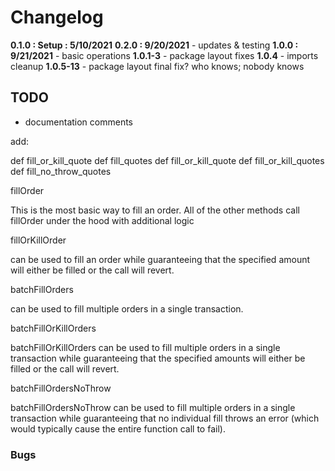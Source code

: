# Changelog

**0.1.0 : Setup : 5/10/2021**
**0.2.0 : 9/20/2021**
	- updates & testing
**1.0.0 : 9/21/2021**
	- basic operations
	**1.0.1-3**
	- package layout fixes
	**1.0.4**
	- imports cleanup
	**1.0.5-13**
	- package layout final fix? who knows; nobody knows
	

## TODO

- documentation comments





add:

def fill_or_kill_quote
def fill_quotes
def fill_or_kill_quote
def fill_or_kill_quotes
def fill_no_throw_quotes

fillOrder

This is the most basic way to fill an order. All of the other methods call fillOrder under the hood 
with additional logic


fillOrKillOrder 

can be used to fill an order while guaranteeing that the specified amount will either be filled 
or the call will revert.



batchFillOrders 

can be used to fill multiple orders in a single transaction.



batchFillOrKillOrders 

batchFillOrKillOrders can be used to fill multiple orders in a single transaction while 
guaranteeing that the specified amounts will either be filled or the call will revert.



batchFillOrdersNoThrow

batchFillOrdersNoThrow can be used to fill multiple orders in a single transaction while 
guaranteeing that no individual fill throws an error (which would typically cause the entire function call to fail).




### Bugs

